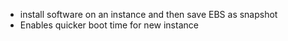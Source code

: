 - install software on an instance and then save EBS as snapshot
- Enables quicker boot time for new instance